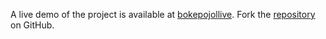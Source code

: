A live demo of the project is available at [bokepojollive](https://bokepojollive.pages.dev).
Fork the [repository](https://github.com/untaokeroa) on GitHub.